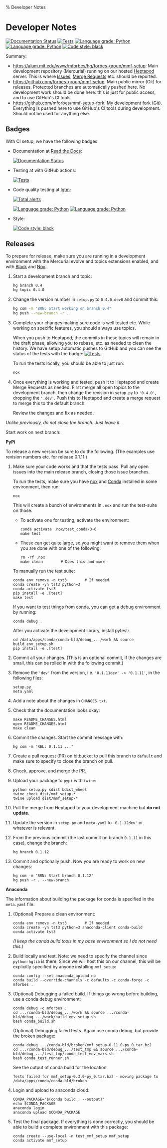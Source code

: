 % Developer Notes

Developer Notes
===============

[![Documentation Status][rtd_badge]][rtd]
[![Tests][ci_badge]][ci]
[![Language grade: Python][lgtm_mmf-setup_badge]][lgtm_mmf-setup]
[![Language grade: Python][lgtm_mmf-setup-fork_badge]][lgtm_mmf-setup-fork]
[![Code style: black][black_img]][black]

Summary:

* <https://alum.mit.edu/www/mforbes/hg/forbes-group/mmf-setup>: Main development
  repository (Mercurial) running on our hosted [Heptapod] server.  This is where
  [Issues](https://alum.mit.edu/www/mforbes/hg/forbes-group/mmf-setup/issues), [Merge
  Requests](https://alum.mit.edu/www/mforbes/hg/forbes-group/mmf-setup/merge_requests)
  etc. should be reported.
* <https://github.com/forbes-group/mmf-setup>: Main public mirror (Git) for releases.
  Protected branches are automatically pushed here.  No development work should be done
  here: this is just for public access, and to use GitHub's CI tools.
* <https://github.com/mforbes/mmf-setup-fork>: My development fork (Git).  Everything
  is pushed here to use GitHub's CI tools during development.  Should not be used for
  anything else.
  
## Badges

With CI setup, we have the following badges:

* Documentation at [Read the Docs](https://readthedocs.org):

    [![Documentation Status][rtd_badge]][rtd]

* Testing at with GitHub actions:

    [![Tests][ci_badge]][ci]

* Code quality testing at [lgtm](https://lgtm.com):

    [![Total
alerts](https://img.shields.io/lgtm/alerts/g/mforbes/mmf-setup-fork.svg?logo=lgtm&logoWidth=18)](https://lgtm.com/projects/g/mforbes/mmf-setup-fork/alerts/)

    [![Language grade: Python][lgtm_mmf-setup_badge]][lgtm_mmf-setup]
    [![Language grade: Python][lgtm_mmf-setup-fork_badge]][lgtm_mmf-setup-fork]

* Style:

    [![Code style: black][black_img]][black]



Releases
--------

To prepare for release, make sure you are running in a development environment with the
Mercurial evolve and topics extensions enabled, and with [Black] and [Nox].

1. Start a development branch and topic:

   ```bash
   hg branch 0.4
   hg topic 0.4.0
   ```

2. Change the version number in `setup.py` to `0.4.0.dev0` and commit this:

   ```bash
   hg com -m "BRN: Start working on branch 0.4"
   hg push --new-branch -r .
   ```

3. Complete your changes making sure code is well tested etc. While working on specific
   features, you should always use topics.
   
   When you push to Heptapod, the commits in these topics will remain in the draft
   phase, allowing you to rebase, etc. as needed to clean the history. We have setup
   automatic pushes to GitHub and you can see the status of the tests with the badge:
   [![Tests][ci_badge]][ci].

   To run the tests locally, you should be able to just run:
   
   ```bash
   nox
   ```
4. Once everything is working and tested, push it to Heptapod and create Merge Requests
   as needed.  First merge all open topics to the development branch, then change the
   revision in `setup.py` to `'0.4.0'`, dropping the `'.dev'`.  Push this to Heptapod
   and create a merge request to merge this to the default branch. 
   
   Review the changes and fix as needed.

*Unlike previously, do not close the branch. Just leave it.*
   

   
Start work on next branch:
   
   
**PyPi**

To release a new version be sure to do the following. (The examples use
revision numbers etc. for release 0.1.11.)

1.  Make sure your code works and that the tests pass. Pull any open
    issues into the main release branch, closing those issue branches.

    To run the tests, make sure you have [nox](https://nox.thea.codes)
    and [Conda](http://docs.continuum.io/conda) installed in some
    environment, then run:

        nox

    This will create a bunch of environments in `.nox` and run the
    test-suite on those.

    -   To activate one for testing, activate the environment:

            conda activate .nox/test_conda-3-6
            make test

    -   These can get quite large, so you might want to remove them when
        you are done with one of the following:

            rm -rf .nox
            make clean        # Does this and more

    To manually run the test suite:

        conda env remove -n tst3        # If needed
        conda create -yn tst3 python=3
        conda activate tst3
        pip install -e .[test]
        make test

    If you want to test things from conda, you can get a debug
    environment by running:

        conda debug .

    After you activate the development library, install pytest:

        cd /data/apps/conda/conda-bld/debug_.../work && source build_env_setup.sh
        pip install -e .[test]

2.  Commit all your changes. (This is an optional commit, if the changes
    are small, this can be rolled in with the following commit.)
3.  Remove the `'dev'` from the version, i.e. `'0.1.11dev' -> '0.1.11'`,
    in the following files:

        setup.py
        meta.yaml

4.  Add a note about the changes in `CHANGES.txt`.
5.  Check that the documentation looks okay:

        make README_CHANGES.html
        open README_CHANGES.html
        make clean

6.  Commit the changes. Start the commit message with:

        hg com -m "REL: 0.1.11 ..."

7.  Create a pull request (PR) on bitbucket to pull this branch to
    `default` and make sure to specify to close the branch on pull.
8.  Check, approve, and merge the PR.
9.  Upload your package to `pypi` with `twine`:

        python setup.py sdist bdist_wheel
        twine check dist/mmf_setup-*
        twine upload dist/mmf_setup-*

10. Pull the merge from Heptapod to your development machine but **do not update**.
11. Update the version in `setup.py` and `meta.yaml` to `'0.1.12dev'` or
    whatever is relevant.
12. From the previous commit (the last commit on branch `0.1.11` in this
    case), change the branch:

        hg branch 0.1.12

13. Commit and optionally push. Now you are ready to work on new
    changes:

        hg com -m "BRN: Start branch 0.1.12"
        hg push -r . --new-branch

**Anaconda**

The information about building the package for conda is specified in the
`meta.yaml` file.

1.  (Optional) Prepare a clean environment:

        conda env remove -n tst3        # If needed
        conda create -yn tst3 python=3 anaconda-client conda-build
        conda activate tst3

    *(I keep the conda build tools in my base environment so I do not
    need this.)*

2.  Build locally and test. Note: we need to specify the channel since
    `python-hglib` is there. Since we will host this on our channel,
    this will be explicitly specified by anyone installing `mmf_setup`:

        conda config --set anaconda_upload no
        conda build --override-channels -c defaults -c conda-forge -c mforbes .

3.  (Optional) Debugging a failed build. If things go wrong before
    building, use a conda debug environment:

        conda debug -c mforbes .
        cd .../conda-bld/debug_.../work && source .../conda-bld/debug_.../work/build_env_setup.sh
        bash conda_build.sh

    (Optional) Debugging failed tests. Again use conda debug, but
    provide the broken package:

        conda debug .../conda-bld/broken/mmf_setup-0.11.0-py_0.tar.bz2
        cd .../conda-bld/debug_.../test_tmp && source .../conda-bld/debug_.../test_tmp/conda_test_env_vars.sh
        bash conda_test_runner.sh 

    See the output of conda build for the location:

        Tests failed for mmf_setup-0.3.0-py_0.tar.bz2 - moving package to /data/apps/conda/conda-bld/broken

4.  Login and upload to anaconda cloud:

        CONDA_PACKAGE="$(conda build . --output)"
        echo $CONDA_PACKAGE
        anaconda login
        anaconda upload $CONDA_PACKAGE

5.  Test the final package. If everything is done correctly, you should
    be able to build a complete environment with this package:

        conda create --use-local -n test_mmf_setup mmf_setup
        conda activate mmf_setup



<!-- Badges -->
[rtd_badge]: <https://readthedocs.org/projects/mmf-setup/badge/?version=latest>
[rtd]: <https://mmf-setup.readthedocs.io/en/latest/?badge=latest>


[drone_badge]: <https://cloud.drone.io/api/badges/forbes-group/mmf-setup/status.svg>
[drone]: https://cloud.drone.io/forbes-group/mmf-setup
[ci_badge]: <https://github.com/mforbes/mmf-setup-fork/actions/workflows/tests.yml/badge.svg>
[ci]: <https://github.com/mforbes/mmf-setup-fork/actions/workflows/tests.yml>

[black]: https://github.com/psf/black
[black_img]: https://img.shields.io/badge/code%20style-black-000000.svg


[lgtm_mmf-setup-fork]: <https://lgtm.com/projects/g/mforbes/mmf-setup-fork/context:python>
[lgtm_mmf-setup-fork_badge]: <https://img.shields.io/lgtm/grade/python/g/mforbes/mmf-setup-fork.svg?logo=lgtm&logoWidth=18>

[lgtm_mmf-setup]: <https://lgtm.com/projects/g/forbes-group/mmf-setup/context:python>
[lgtm_mmf-setup_badge]: <https://img.shields.io/lgtm/grade/python/g/mforbes/mmf-setup.svg?logo=lgtm&logoWidth=18> 

<!-- Links -->
[Nox]: <https://nox.thea.codes> "Nox: Flexible test automation"
[Hypermodern Python]: <https://cjolowicz.github.io/posts/hypermodern-python-01-setup/> "Hypermodern Python"
[`pyenv`]: <https://github.com/pyenv/pyenv> "Simple Python Version Management: pyenv"
[`minconda`]: <https://docs.conda.io/en/latest/miniconda.html> "Miniconda"
[Conda]: <https://docs.conda.io> "Conda"
[Heptapod]: <https://heptapod.net> "Heptapod website"
[pytest]: <https://docs.pytest.org> "pytest"
